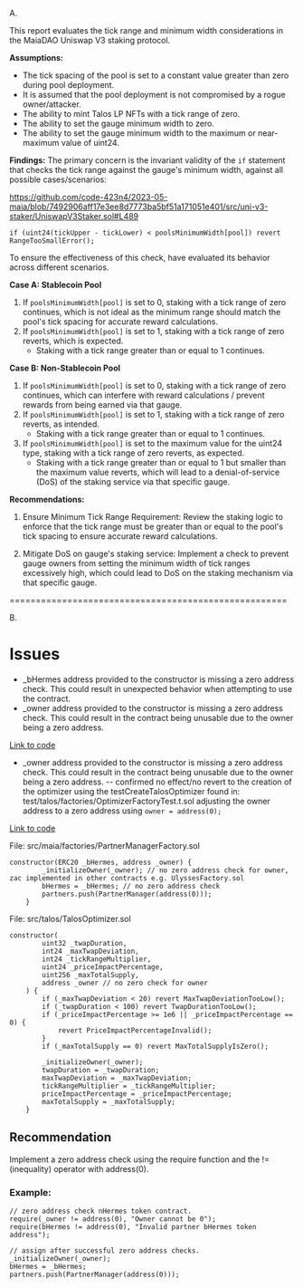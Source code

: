 A.

This report evaluates the tick range and minimum width considerations in the MaiaDAO Uniswap V3 staking protocol.

**Assumptions:**
- The tick spacing of the pool is set to a constant value greater than zero during pool deployment.
- It is assumed that the pool deployment is not compromised by a rogue owner/attacker.
- The ability to mint Talos LP NFTs with a tick range of zero.
- The ability to set the gauge minimum width to zero.
- The ability to set the gauge minimum width to the maximum or near-maximum value of uint24.

**Findings:**
The primary concern is the invariant validity of the `if` statement that checks the tick range against the gauge's minimum width, against all possible cases/scenarios:

https://github.com/code-423n4/2023-05-maia/blob/7492906aff17e3ee8d7773ba5bf51a171051e401/src/uni-v3-staker/UniswapV3Staker.sol#L489

```solidity
if (uint24(tickUpper - tickLower) < poolsMinimumWidth[pool]) revert RangeTooSmallError();
```

To ensure the effectiveness of this check, have evaluated its behavior across different scenarios.

**Case A: Stablecoin Pool**
1) If `poolsMinimumWidth[pool]` is set to 0, staking with a tick range of zero continues, which is not ideal as the minimum range should match the pool's tick spacing for accurate reward calculations.
2) If `poolsMinimumWidth[pool]` is set to 1, staking with a tick range of zero reverts, which is expected.
   - Staking with a tick range greater than or equal to 1 continues.

**Case B: Non-Stablecoin Pool**
1) If `poolsMinimumWidth[pool]` is set to 0, staking with a tick range of zero continues, which can interfere with reward calculations / prevent rewards from being earned via that gauge.
2) If `poolsMinimumWidth[pool]` is set to 1, staking with a tick range of zero reverts, as intended.
   - Staking with a tick range greater than or equal to 1 continues.
3) If `poolsMinimumWidth[pool]` is set to the maximum value for the uint24 type, staking with a tick range of zero reverts, as expected.
   - Staking with a tick range greater than or equal to 1 but smaller than the maximum value reverts, which will lead to a denial-of-service (DoS) of the staking service via that specific gauge.

**Recommendations:**
1. Ensure Minimum Tick Range Requirement: Review the staking logic to enforce that the tick range must be greater than or equal to the pool's tick spacing to ensure accurate reward calculations.

2. Mitigate DoS on gauge's staking service: Implement a check to prevent gauge owners from setting the minimum width of tick ranges excessively high, which could lead to DoS on the staking mechanism via that specific gauge.

=====================================================

B.

# Issues
- _bHermes address provided to the constructor is missing a zero address check. This could result in unexpected behavior when attempting to use the contract.
- _owner address provided to the constructor is missing a zero address check. This could result in the contract being unusable due to the owner being a zero address.

[Link to code](https://github.com/code-423n4/2023-05-maia/blob/54a45beb1428d85999da3f721f923cbf36ee3d35/src/maia/factories/PartnerManagerFactory.sol#LL37C4-L41C4)

- _owner address provided to the constructor is missing a zero address check. This could result in the contract being unusable due to the owner being a zero address.
-- confirmed no effect/no revert to the creation of the optimizer using the testCreateTalosOptimizer found in: test/talos/factories/OptimizerFactoryTest.t.sol adjusting the owner address to a zero address using `owner = address(0);`

[Link to code](https://github.com/code-423n4/2023-05-maia/blob/54a45beb1428d85999da3f721f923cbf36ee3d35/src/talos/TalosOptimizer.sol#L34C5-L55C6)

File:   src/maia/factories/PartnerManagerFactory.sol
```
constructor(ERC20 _bHermes, address _owner) {
        _initializeOwner(_owner); // no zero address check for owner, zac implemented in other contracts e.g. UlyssesFactory.sol
        bHermes = _bHermes; // no zero address check
        partners.push(PartnerManager(address(0)));
    }
```

File: src/talos/TalosOptimizer.sol
```
constructor(
        uint32 _twapDuration,
        int24 _maxTwapDeviation,
        int24 _tickRangeMultiplier,
        uint24 _priceImpactPercentage,
        uint256 _maxTotalSupply,
        address _owner // no zero check for owner
    ) {
        if (_maxTwapDeviation < 20) revert MaxTwapDeviationTooLow();
        if (_twapDuration < 100) revert TwapDurationTooLow();
        if (_priceImpactPercentage >= 1e6 || _priceImpactPercentage == 0) {
            revert PriceImpactPercentageInvalid();
        }
        if (_maxTotalSupply == 0) revert MaxTotalSupplyIsZero();

        _initializeOwner(_owner);
        twapDuration = _twapDuration;
        maxTwapDeviation = _maxTwapDeviation;
        tickRangeMultiplier = _tickRangeMultiplier;
        priceImpactPercentage = _priceImpactPercentage;
        maxTotalSupply = _maxTotalSupply;
    }
```
## Recommendation
Implement a zero address check using the require function and the != (inequality) operator with address(0).

### Example:
```
// zero address check nHermes token contract.
require(_owner != address(0), "Owner cannot be 0");
require(bHermes != address(0), "Invalid partner bHermes token address");

// assign after successful zero address checks.
_initializeOwner(_owner);
bHermes = _bHermes;
partners.push(PartnerManager(address(0)));
```

